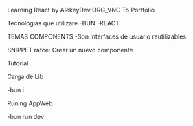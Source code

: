 Learning React by AlekeyDev ORG_VNC To Portfolio

Tecnologias que utilizare
-BUN
-REACT

TEMAS
COMPONENTS
-Son Interfaces de usuario reutilizables

SNIPPET
rafce: Crear un nuevo componente

Tutorial

Carga de Lib

-bun i

Runing AppWeb

-bun run dev
